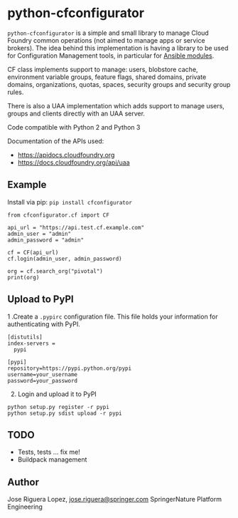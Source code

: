 # python-cfconfigurator

`python-cfconfigurator` is a simple and small library to manage Cloud Foundry
common operations (not aimed to manage apps or service brokers). The idea
behind this implementation is having a library to be used for Configuration
Management tools, in particular for
[Ansible modules](https://github.com/SpringerPE/ansible-modules-cloudfoundry).

CF class implements support to manage: users, blobstore cache, environment
variable groups, feature flags, shared domains, private domains, organizations,
quotas, spaces, security groups and security group rules.

There is also a UAA implementation which adds support to manage users,
groups and clients directly with an UAA server.

Code compatible with Python 2 and Python 3

Documentation of the APIs used:

* https://apidocs.cloudfoundry.org
* https://docs.cloudfoundry.org/api/uaa


## Example

Install via pip: `pip install cfconfigurator`

```
from cfconfigurator.cf import CF

api_url = "https://api.test.cf.example.com"
admin_user = "admin"
admin_password = "admin"

cf = CF(api_url)
cf.login(admin_user, admin_password)

org = cf.search_org("pivotal")
print(org)
```

## Upload to PyPI

1 .Create a `.pypirc` configuration file. This file holds your information for
authenticating with PyPI.
```
[distutils]
index-servers =
  pypi

[pypi]
repository=https://pypi.python.org/pypi
username=your_username
password=your_password
```
2. Login and upload it to PyPI
```
python setup.py register -r pypi
python setup.py sdist upload -r pypi
```


## TODO

* Tests, tests ... fix me!
* Buildpack management


## Author

Jose Riguera Lopez, jose.riguera@springer.com
SpringerNature Platform Engineering
